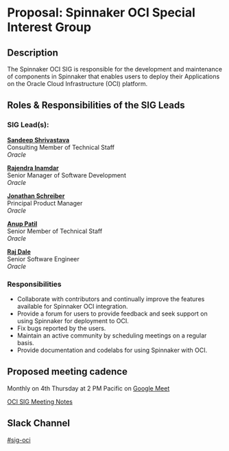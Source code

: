 # Proposal: Spinnaker OCI Special Interest Group

## Description

The Spinnaker OCI SIG is responsible for the development and maintenance of components in Spinnaker that enables users to deploy their Applications on the Oracle Cloud Infrastructure (OCI) platform. 


## Roles & Responsibilities of the SIG Leads

### SIG Lead(s):

**[Sandeep Shrivastava](https://github.com/sandeeps2)** \
Consulting Member of Technical Staff \
_Oracle_

**[Rajendra Inamdar](https://github.com/raj-inamdar)** \
Senior Manager of Software Development \
_Oracle_

**[Jonathan Schreiber](https://github.com/jonschreiber)** \
Principal Product Manager \
_Oracle_

**[Anup Patil](https://github.com/anupmpatil)** \
Senior Member of Technical Staff \
_Oracle_

**[Raj Dale](https://github.com/rajkdale)** \
Senior Software Engineer \
_Oracle_


### Responsibilities

* Collaborate with contributors and continually improve the features available for Spinnaker OCI integration.
* Provide a forum for users to provide feedback and seek support on using Spinnaker for deployment to OCI.
* Fix bugs reported by the users.
* Maintain an active community by scheduling meetings on a regular basis.
* Provide documentation and codelabs for using Spinnaker with OCI.

## Proposed meeting cadence

Monthly on 4th Thursday at 2 PM Pacific on [Google Meet](https://meet.google.com/igw-qtup-ctj)

[OCI SIG Meeting Notes](https://docs.google.com/document/d/1g2w8eHxEhRALtvNS968MzRb_-N8tBxYakDXCGF-3jFY/edit?usp=sharing)

## Slack Channel
[\#sig-oci](https://spinnakerteam.slack.com/archives/C018FSXNB0A)
